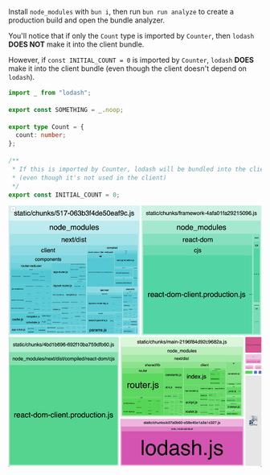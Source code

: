 Install `node_modules` with `bun i`, then run `bun run analyze` to create a production build and open the bundle analyzer.

You'll notice that if only the `Count` type is imported by `Counter`, then `lodash` **DOES NOT** make it into the client bundle.

However, if `const INITIAL_COUNT = 0` is imported by `Counter`, `lodash` **DOES** make it into the client bundle (even though the client doesn't depend on `lodash`).

```ts
import _ from "lodash";

export const SOMETHING = _.noop;

export type Count = {
  count: number;
};

/**
 * If this is imported by Counter, lodash will be bundled into the client bundle.
 * (even though it's not used in the client)
 */
export const INITIAL_COUNT = 0;
```

![Bundle Analysis](bundle.png)
